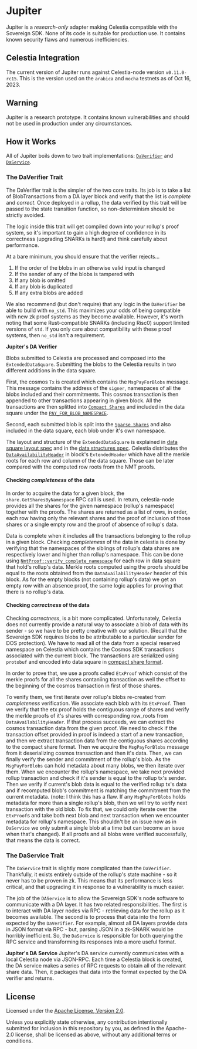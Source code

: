 # Jupiter

Jupiter is a _research-only_ adapter making Celestia compatible with the Sovereign SDK. None of its code is
suitable for production use. It contains known security flaws and numerous inefficiencies.

## Celestia Integration

The current version of Jupiter runs against Celestia-node version `v0.11.0-rc15`.
This is the version used on the `arabica` and `mocha` testnets as of Oct 16, 2023.

## Warning

Jupiter is a research prototype. It contains known vulnerabilities and should not be used in production under any
circumstances.

## How it Works

All of Jupiter boils down to two trait implementations: [`DaVerifier`](https://github.com/Sovereign-Labs/sovereign-sdk/blob/8388dc2176940bc6a909076e5ed43feb5a87bf7a/sdk/src/state_machine/da.rs#L36) and [`DaService`](https://github.com/Sovereign-Labs/sovereign-sdk/blob/8388dc2176940bc6a909076e5ed43feb5a87bf7a/sdk/src/node/services/da.rs#L13).

### The DaVerifier Trait

The DaVerifier trait is the simpler of the two core traits. Its job is to take a list of BlobTransactions from a DA layer block
and verify that the list is _complete_ and _correct_. Once deployed in a rollup, the data verified by this trait
will be passed to the state transition function, so non-determinism should be strictly avoided.

The logic inside this trait will get compiled down into your rollup's proof system, so it's important to gain a high
degree of confidence in its correctness (upgrading SNARKs is hard!) and think carefully about performance.

At a bare minimum, you should ensure that the verifier rejects...

1. If the order of the blobs in an otherwise valid input is changed
1. If the sender of any of the blobs is tampered with
1. If any blob is omitted
1. If any blob is duplicated
1. If any extra blobs are added

We also recommend (but don't require) that any logic in the `DaVerifier` be able to build with `no_std`.
This maximizes your odds of being compatible with new zk proof systems as they become available. However,
it's worth noting that some Rust-compatible SNARKs (including Risc0) support limited versions of `std`. If you only care
about compatibility with these proof systems, then `no_std` isn't a requirement.

**Jupiter's DA Verifier**

Blobs submitted to Celestia are processed and composed into the `ExtendedDataSquare`. Submitting the blobs to the Celestia
results in two different additions in the data square.

First, the cosmos `Tx` is created which contains the `MsgPayForBlobs`
message. This message contains the address of the `signer`, namespaces of all the blobs included and their commitments.
This cosmos transaction is then appended to other transactions appearing in given block. All the transactions are then
splitted into [`Compact Shares`](https://github.com/celestiaorg/celestia-app/blob/main/specs/src/specs/shares.md#transaction-shares)
and included in the data square under the [`PAY_FOR_BLOB_NAMESPACE`](https://github.com/celestiaorg/celestia-app/blob/main/specs/src/specs/namespace.md).

Second, each submitted blob is split into the [`Sparse Shares`](https://github.com/celestiaorg/celestia-app/blob/main/specs/src/specs/shares.md#share-format)
and also included in the data square, each blob under it's own namespace.

The layout and structure of the `ExtendedDataSquare` is explained in [data square layout spec](https://github.com/celestiaorg/celestia-app/blob/main/specs/src/specs/data_square_layout.md#data-square-layout)
and in the [data structures spec](https://github.com/celestiaorg/celestia-app/blob/main/specs/src/specs/data_structures.md#arranging-available-data-into-shares).
Celestia distributes the [`DataAvailabilityHeader`](https://github.com/celestiaorg/celestia-app/blob/main/specs/src/specs/data_structures.md#availabledataheader)
in block's `ExtendedHeader` which have all the merkle roots for each row and column of the data square.
Those can be later compared with the computed row roots from the NMT proofs.

#### Checking _completeness_ of the data

In order to acquire the data for a given block, the `share.GetSharesByNamespace` RPC call is used. In return, celestia-node
provides all the shares for the given namespace (rollup's namespace) together with the proofs. The shares are returned as a
list of rows, in order, each row having only the relevant shares and the proof of inclusion of those shares or a single empty
row and the proof of absence of rollup's data.

Data is complete when it includes all the transactions belonging to the rollup in a given block.
Checking _completeness_ of the data in celestia is done by verifying that the namespaces of the siblings of rollup's data shares
are respectively lower and higher than rollup's namespace. This can be done using [`NmtProof::verify_complete_namespace`](https://github.com/Sovereign-Labs/nmt-rs/blob/master/src/nmt_proof.rs#L38)
for each row in data square that hold's rollup's data. Merkle roots computed using the proofs should be equal to the roots
obtained from the `DataAvailabilityHeader` header of this block.
As for the empty blocks (not containing rollup's data) we get an empty row with an absence proof, the same logic
applies for proving that there is no rollup's data.

#### Checking _correctness_ of the data

Checking _correctness_, is a bit more complicated. Unfortunately, Celestia does not currently provide a natural
way to associate a blob of data with its sender - so we have to be pretty creative with our solution. (Recall that the
Sovereign SDK requires blobs to be attributable to a particular sender for DOS protection). We have to read
all of the data from a special reserved namespace on Celestia which contains the Cosmos SDK transactions associated
with the current block. The transactions are serialized using `protobuf` and encoded into data square in
[compact share format](https://github.com/celestiaorg/celestia-app/blob/main/specs/src/specs/shares.md#transaction-shares).

In order to prove that, we use a proofs called `EtxProof` which consist of the merkle proofs for all the shares contaniing transaction
as well the offset to the beginning of the cosmos transaction in first of those shares.

To venify them, we first iterate over rollup's blobs re-created from _completeness_ verification. We associate each blob
with its `EtxProof`. Then we verify that the etx proof holds the contiguous range of shares and verify the merkle proofs
of it's shares with corresponding row_roots from `DataAvailabilityHeader`.
If that process succeeds, we can extract the cosmos transaction data from the given proof. We need to check if the
transaction offset provided in proof is indeed a start of a new transaction, and then we extract transaction data from
the contiguous shares according to the compact share format. Then we acquire the `MsgPayForBlobs` message from it
deserializing cosmos transaction and then it's data.
Then, we can finally verify the sender and commitment of the rollup's blob. As the `MsgPayForBlobs` can hold metadata
about many blobs, we then iterate over them. When we encounter the rollup's namespace, we take next provided rollup transaction
and check if it's sender is equal to the rollup tx's sender. Then we verify if current's blob data is equal to the verified rollup
tx's data and if recomputed blob's commitment is matching the commitment from the current metadata.
(note: I think this has a flaw. If any `MsgPayForBlobs` holds metadata for more than a single rollup's blob, then we will try to verify
next transaction with the old blob. To fix that, we could only iterate over the `EtxProof`s and take both next blob and next transaction
when we encounter metadata for rollup's namespace. This shouldn't be an issue now as in `DaService` we only submit a single blob at a time
but can become an issue when that's changed).
If all proofs and all blobs were verified successfully, that means the data is correct.

### The DaService Trait

The `DaService` trait is slightly more complicated than the `DaVerifier`. Thankfully, it exists entirely outside of the
rollup's state machine - so it never has to be proven in zk. This means that its performance is less critical, and that
upgrading it in response to a vulnerability is much easier.

The job of the `DAService` is to allow the Sovereign SDK's node software to communicate with a DA layer. It has two related
responsibilities. The first is to interact with DA layer nodes via RPC - retrieving data for the rollup as it becomes
available. The second is to process that data into the form expected by the `DaVerifier`. For example, almost all DA layers
provide data in JSON format via RPC - but, parsing JSON in a zk-SNARK would be horribly inefficient. So, the `DaService`
is responsible for both querying the RPC service and transforming its responses into a more useful format.

**Jupiter's DA Service**
Jupiter's DA service currently communicates with a local Celestia node via JSON-RPC. Each time a Celestia block is
created, the DA service makes a series of RPC requests to obtain all of the relevant share data. Then, it packages
that data into the format expected by the DA verifier and returns.

## License

Licensed under the [Apache License, Version
2.0](./LICENSE).

Unless you explicitly state otherwise, any contribution intentionally submitted
for inclusion in this repository by you, as defined in the Apache-2.0 license, shall be
licensed as above, without any additional terms or conditions.
